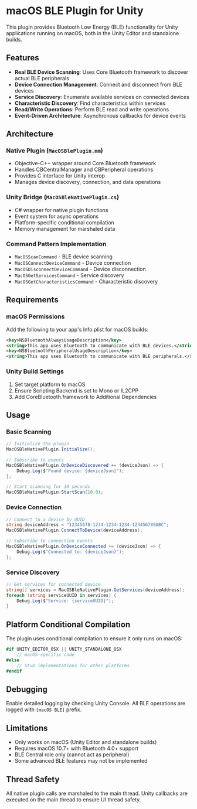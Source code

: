 # macOS BLE Plugin for Unity

This plugin provides Bluetooth Low Energy (BLE) functionality for Unity applications running on macOS, both in the Unity Editor and standalone builds.

## Features

- **Real BLE Device Scanning**: Uses Core Bluetooth framework to discover actual BLE peripherals
- **Device Connection Management**: Connect and disconnect from BLE devices
- **Service Discovery**: Enumerate available services on connected devices
- **Characteristic Discovery**: Find characteristics within services
- **Read/Write Operations**: Perform BLE read and write operations
- **Event-Driven Architecture**: Asynchronous callbacks for device events

## Architecture

### Native Plugin (`MacOSBlePlugin.mm`)
- Objective-C++ wrapper around Core Bluetooth framework
- Handles CBCentralManager and CBPeripheral operations
- Provides C interface for Unity interop
- Manages device discovery, connection, and data operations

### Unity Bridge (`MacOSBleNativePlugin.cs`)
- C# wrapper for native plugin functions
- Event system for async operations
- Platform-specific conditional compilation
- Memory management for marshaled data

### Command Pattern Implementation
- `MacOSScanCommand` - BLE device scanning
- `MacOSConnectDeviceCommand` - Device connection
- `MacOSDisconnectDeviceCommand` - Device disconnection
- `MacOSGetServicesCommand` - Service discovery
- `MacOSGetCharacteristicsCommand` - Characteristic discovery

## Requirements

### macOS Permissions
Add the following to your app's Info.plist for macOS builds:

```xml
<key>NSBluetoothAlwaysUsageDescription</key>
<string>This app uses Bluetooth to communicate with BLE devices.</string>
<key>NSBluetoothPeripheralUsageDescription</key>
<string>This app uses Bluetooth to communicate with BLE peripherals.</string>
```

### Unity Build Settings
1. Set target platform to macOS
2. Ensure Scripting Backend is set to Mono or IL2CPP
3. Add CoreBluetooth.framework to Additional Dependencies

## Usage

### Basic Scanning
```csharp
// Initialize the plugin
MacOSBleNativePlugin.Initialize();

// Subscribe to events
MacOSBleNativePlugin.OnDeviceDiscovered += (deviceJson) => {
    Debug.Log($"Found device: {deviceJson}");
};

// Start scanning for 10 seconds
MacOSBleNativePlugin.StartScan(10.0);
```

### Device Connection
```csharp
// Connect to a device by UUID
string deviceAddress = "12345678-1234-1234-1234-123456789ABC";
MacOSBleNativePlugin.ConnectToDevice(deviceAddress);

// Subscribe to connection events
MacOSBleNativePlugin.OnDeviceConnected += (deviceJson) => {
    Debug.Log($"Connected to: {deviceJson}");
};
```

### Service Discovery
```csharp
// Get services for connected device
string[] services = MacOSBleNativePlugin.GetServices(deviceAddress);
foreach (string serviceUUID in services) {
    Debug.Log($"Service: {serviceUUID}");
}
```

## Platform Conditional Compilation

The plugin uses conditional compilation to ensure it only runs on macOS:

```csharp
#if UNITY_EDITOR_OSX || UNITY_STANDALONE_OSX
    // macOS-specific code
#else
    // Stub implementations for other platforms
#endif
```

## Debugging

Enable detailed logging by checking Unity Console. All BLE operations are logged with `[macOS BLE]` prefix.

## Limitations

- Only works on macOS (Unity Editor and standalone builds)
- Requires macOS 10.7+ with Bluetooth 4.0+ support
- BLE Central role only (cannot act as peripheral)
- Some advanced BLE features may not be implemented

## Thread Safety

All native plugin calls are marshaled to the main thread. Unity callbacks are executed on the main thread to ensure UI thread safety.